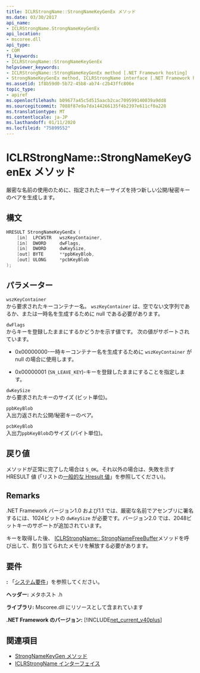 ```yaml
---
title: ICLRStrongName::StrongNameKeyGenEx メソッド
ms.date: 03/30/2017
api_name:
- ICLRStrongName.StrongNameKeyGenEx
api_location:
- mscoree.dll
api_type:
- COM
f1_keywords:
- ICLRStrongName::StrongNameKeyGenEx
helpviewer_keywords:
- ICLRStrongName::StrongNameKeyGenEx method [.NET Framework hosting]
- StrongNameKeyGenEx method, ICLRStrongName interface [.NET Framework hosting]
ms.assetid: 1f8b59d0-5b72-45b8-ab74-c2b43ffc806e
topic_type:
- apiref
ms.openlocfilehash: b09677a45c5d515aacb2cac709599140039a9dd8
ms.sourcegitcommit: 7088f87e9a7da144266135f4b2397e611cf0a228
ms.translationtype: MT
ms.contentlocale: ja-JP
ms.lasthandoff: 01/11/2020
ms.locfileid: "75899552"
---
```

# <a name="iclrstrongnamestrongnamekeygenex-method"></a>ICLRStrongName::StrongNameKeyGenEx メソッド
厳密な名前の使用のために、指定されたキーサイズを持つ新しい公開/秘密キーのペアを生成します。  
  
## <a name="syntax"></a>構文  
  
```cpp  
HRESULT StrongNameKeyGenEx (  
    [in]  LPCWSTR   wszKeyContainer,  
    [in]  DWORD     dwFlags,  
    [in]  DWORD     dwKeySize,  
    [out] BYTE      **ppbKeyBlob,  
    [out] ULONG     *pcbKeyBlob  
);  
```  
  
## <a name="parameters"></a>パラメーター  
 `wszKeyContainer`  
 から要求されたキーコンテナー名。 `wszKeyContainer` は、空でない文字列であるか、または一時名を生成するために null である必要があります。  
  
 `dwFlags`  
 からキーを登録したままにするかどうかを示す値です。 次の値がサポートされています。  
  
- 0x00000000-一時キーコンテナー名を生成するために `wszKeyContainer` が null の場合に使用します。  
  
- 0x00000001 (`SN_LEAVE_KEY`)-キーを登録したままにすることを指定します。  
  
 `dwKeySize`  
 から要求されたキーのサイズ (ビット単位)。  
  
 `ppbKeyBlob`  
 入出力返された公開/秘密キーのペア。  
  
 `pcbKeyBlob`  
 入出力`ppbKeyBlob`のサイズ (バイト単位)。  
  
## <a name="return-value"></a>戻り値  
 メソッドが正常に完了した場合は `S_OK`。それ以外の場合は、失敗を示す HRESULT 値 (「リストの[一般的な Hresult 値](/windows/win32/seccrypto/common-hresult-values)」を参照してください)。  
  
## <a name="remarks"></a>Remarks  
 .NET Framework バージョン1.0 および1.1 では、厳密な名前でアセンブリに署名するには、1024ビットの `dwKeySize` が必要です。バージョン2.0 では、2048ビットキーのサポートが追加されています。  
  
 キーを取得した後、 [ICLRStrongName:: StrongNameFreeBuffer](../../../../docs/framework/unmanaged-api/hosting/iclrstrongname-strongnamefreebuffer-method.md)メソッドを呼び出して、割り当てられたメモリを解放する必要があります。  
  
## <a name="requirements"></a>要件  
 **:** 「[システム要件](../../../../docs/framework/get-started/system-requirements.md)」を参照してください。  
  
 **ヘッダー:** メタホスト .h  
  
 **ライブラリ:** Mscoree.dll にリソースとして含まれています  
  
 **.NET Framework のバージョン:** [!INCLUDE[net_current_v40plus](../../../../includes/net-current-v40plus-md.md)]  
  
## <a name="see-also"></a>関連項目

- [StrongNameKeyGen メソッド](../../../../docs/framework/unmanaged-api/hosting/iclrstrongname-strongnamekeygen-method.md)
- [ICLRStrongName インターフェイス](../../../../docs/framework/unmanaged-api/hosting/iclrstrongname-interface.md)
